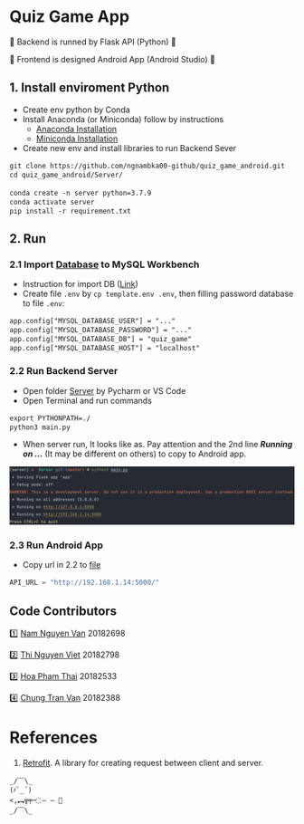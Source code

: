 # Quiz Game App
🤘 Backend is runned by Flask API (Python) 🤘

🤘 Frontend is designed Android App (Android Studio) 🤘

## 1. Install enviroment Python
* Create env python by Conda
* Install Anaconda (or Miniconda) follow by instructions
    * [Anaconda Installation](https://docs.anaconda.com/anaconda/install/index.html)
    * [Miniconda Installation](https://docs.conda.io/en/main/miniconda.html)
* Create new env and install libraries to run Backend Sever
```commandline
git clone https://github.com/ngnambka00-github/quiz_game_android.git
cd quiz_game_android/Server/

conda create -n server python=3.7.9
conda activate server
pip install -r requirement.txt
```


## 2. Run
### 2.1 Import [Database](/Database) to MySQL Workbench
* Instruction for import DB ([Link](https://help.umbler.com/hc/en-us/articles/202385865-MySQL-Importing-Exporting-a-database#:~:text=To%20import%20a%20file%2C%20open,File%20and%20select%20the%20file.))
* Create file `.env` by `cp template.env .env`, then filling password database to file `.env`:
```commandline
app.config["MYSQL_DATABASE_USER"] = "..."
app.config["MYSQL_DATABASE_PASSWORD"] = "..."
app.config["MYSQL_DATABASE_DB"] = "quiz_game"
app.config["MYSQL_DATABASE_HOST"] = "localhost"
```

### 2.2 Run Backend Server
* Open folder [Server](/Server) by Pycharm or VS Code
* Open Terminal and run commands
```commandline
export PYTHONPATH=./
python3 main.py
```
* When server run, It looks like as. Pay attention and the 2nd line _**Running on ...**_ (It may be different on others) to copy to Android app.

![](Images/run_server.png?raw=true)

### 2.3 Run Android App
* Copy url in 2.2 to [file](Android/app/src/main/java/com/example/quizme/utils/APIUtils.java) 
```js 
API_URL = "http://192.168.1.14:5000/"
```

## Code Contributors

:one: [Nam Nguyen Van](https://github.com/ngnambka00-github) 20182698

:two: [Thi Nguyen Viet]() 20182798

:three: [Hoa Pham Thai]() 20182533

:four: [Chung Tran Van]() 20182388


# References
1. [Retrofit](https://www.jackrutorial.com/2018/06/retrofit-2-crud-android-example.html?m=1&fbclid=IwAR3A-EN8ipFW_OhznLEi2bJb_vM7Vql3cTr-EKrOc1dyw6QPrBXmvu7oIFs). A library for creating request between client and server.

```
_/﹋\_
(҂`_´)
<,︻╦╤─ ҉ – – 🍎
_/﹋\_
```